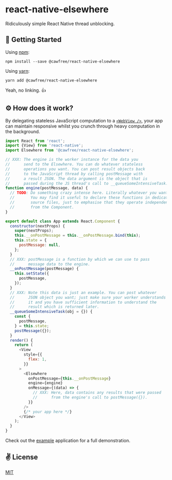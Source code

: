 # react-native-elsewhere
Ridiculously simple React Native thread unblocking.

## 🚀 Getting Started
Using [npm](https://www.npmjs.com/package/@cawfree/react-native-elsewhere):
```shell
npm install --save @cawfree/react-native-elsewhere
```
Using [yarn](https://www.npmjs.com/package/@cawfree/react-native-elsewhere):
```shell
yarn add @cawfree/react-native-elsewhere
```
Yeah, no linking. 👍

## ⚙ How does it work?
By delegating stateless JavaScript computation to a [`<WebView />`](https://facebook.github.io/react-native/docs/webview), your app can maintain responsive whilst you crunch through heavy computation in the background.

```javascript
import React from 'react';
import {View} from 'react-native';
import Elsewhere from '@cawfree/react-native-elsewhere';

// XXX: The engine is the worker instance for the data you
//      send to the Elsewhere. You can do whatever stateless
//      operations you want. You can post result objects back
//      to the JavaScript thread by calling postMessage with
//      a result JSON. The data argument is the object that is
//      passed during the JS thread's call to __queueSomeIntensiveTask.
function engine(postMessage, data) {
  // TODO: Do something crazy intense here. Literally whatever you want.
  //       You may find it useful to declare these functions in dedicated
  //       source files, just to emphasise that they operate independently
  //       from the Component.
}

export default class App extends React.Component {
  constructor(nextProps) {
    super(nextProps);
    this.__onPostMessage = this.__onPostMessage.bind(this);
    this.state = {
      postMessage: null,
    };
  }
  // XXX: postMessage is a function by which we can use to pass
  //      message data to the engine.
  __onPostMessage(postMessage) {
    this.setState({
      postMessage,
    });
  }
  // XXX: Note this data is just an example. You can post whatever
  //      JSON object you want; just make sure your worker understands
  //      it and you have sufficient information to understand the 
  //      result which is returned later.
  __queueSomeIntensiveTask(obj = {}) {
    const {
      postMessage,
    } = this.state;
    postMessage({});
  }
  render() {
    return (
      <View
        style={{
          flex: 1,
        }}
      >
        <Elsewhere
          onPostMessage={this.__onPostMessage}
          engine={engine}
          onMessage={(data) => {
            // XXX: Here, data contains any results that were passed
            //      from the engine's call to postMessage({}).
          }}
        />
        {/* your app here */}
      </View>
    );
  }
}
```
Check out the [example](https://github.com/Cawfree/react-native-elsewhere/blob/master/example/App.js) application for a full demonstration.

## ✌️ License
[MIT](https://opensource.org/licenses/MIT)
